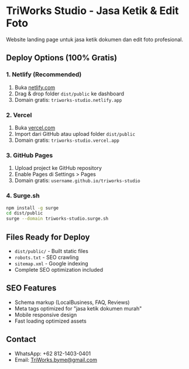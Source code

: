 # TriWorks Studio - Jasa Ketik & Edit Foto

Website landing page untuk jasa ketik dokumen dan edit foto profesional.

## Deploy Options (100% Gratis)

### 1. Netlify (Recommended)
1. Buka [netlify.com](https://netlify.com)
2. Drag & drop folder `dist/public` ke dashboard
3. Domain gratis: `triworks-studio.netlify.app`

### 2. Vercel
1. Buka [vercel.com](https://vercel.com)
2. Import dari GitHub atau upload folder `dist/public`
3. Domain gratis: `triworks-studio.vercel.app`

### 3. GitHub Pages
1. Upload project ke GitHub repository
2. Enable Pages di Settings > Pages
3. Domain gratis: `username.github.io/triworks-studio`

### 4. Surge.sh
```bash
npm install -g surge
cd dist/public
surge --domain triworks-studio.surge.sh
```

## Files Ready for Deploy
- `dist/public/` - Built static files
- `robots.txt` - SEO crawling
- `sitemap.xml` - Google indexing
- Complete SEO optimization included

## SEO Features
- Schema markup (LocalBusiness, FAQ, Reviews)
- Meta tags optimized for "jasa ketik dokumen murah"
- Mobile responsive design
- Fast loading optimized assets

## Contact
- WhatsApp: +62 812-1403-0401
- Email: TriWorks.byme@gmail.com